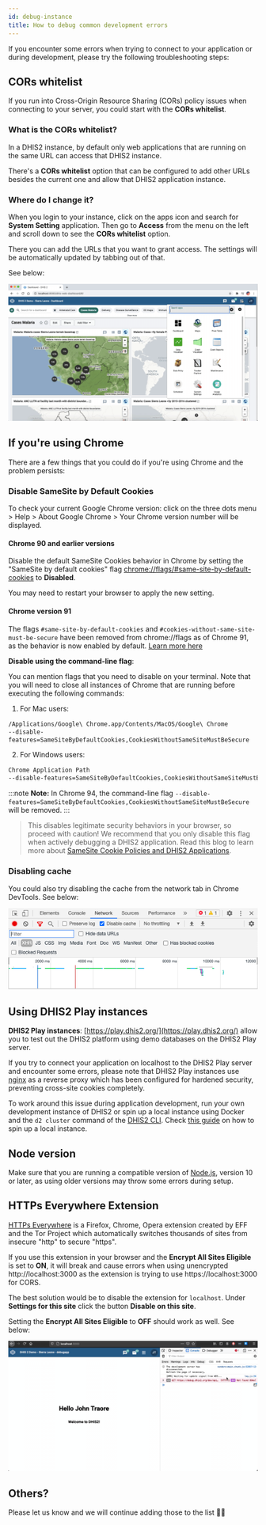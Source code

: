 ```yaml
---
id: debug-instance
title: How to debug common development errors
---
```


If you encounter some errors when trying to connect to your application or during development, please try the following troubleshooting steps: 

##  CORs whitelist

If you run into Cross-Origin Resource Sharing (CORs) policy issues when connecting to your server, you could start with the **CORs whitelist**. 

### What is the CORs whitelist?

In a DHIS2 instance, by default only web applications that are running on the same URL can access that DHIS2 instance. 

There's a **CORs whitelist** option that can be configured to add other URLs besides the current one and allow that DHIS2 application instance. 

### Where do I change it? 

When you login to your instance, click on the apps icon and search for **System Setting** application. Then go to **Access** from the menu on the left and scroll down to see the **CORs whitelist** option. 

There you can add the URLs that you want to grant access. The settings will be automatically updated by tabbing out of that. 

See below:

![](./assets/cors-whitelist.gif)

## If you're using Chrome 

There are a few things that you could do if you're using Chrome and the problem persists: 

### Disable SameSite by Default Cookies  

To check your current Google Chrome version: click on the three dots menu > Help > About Google Chrome > Your Chrome version number will be displayed.   

#### Chrome 90 and earlier versions

Disable the default SameSite Cookies behavior in Chrome by setting the "SameSite by default cookies" flag [chrome://flags/#same-site-by-default-cookies](chrome://flags/#same-site-by-default-cookies) to **Disabled**. 

You may need to restart your browser to apply the new setting. 

#### Chrome version 91 

The flags `#same-site-by-default-cookies` and `#cookies-without-same-site-must-be-secure` have been removed from chrome://flags as of Chrome 91, as the behavior is now enabled by default. [Learn more here](https://www.chromium.org/updates/same-site)

**Disable using the command-line flag**: 

You can mention flags that you need to disable on your terminal. Note that you will need to close all instances of Chrome that are running before executing the following commands: 

1.  For Mac users: 

```
/Applications/Google\ Chrome.app/Contents/MacOS/Google\ Chrome
--disable-features=SameSiteByDefaultCookies,CookiesWithoutSameSiteMustBeSecure
```

2. For Windows users: 

```sh
Chrome Application Path 
--disable-features=SameSiteByDefaultCookies,CookiesWithoutSameSiteMustBeSecure
```

:::note
**Note:** In Chrome 94, the command-line flag `--disable-features=SameSiteByDefaultCookies,CookiesWithoutSameSiteMustBeSecure` will be removed.
::: 

> This disables legitimate security behaviors in your browser, so proceed with caution! We recommend that you only disable this flag when actively debugging a DHIS2 application. 
Read this blog to learn more about [SameSite Cookie Policies and DHIS2 Applications](../../blog/cross-origin-cookies). 

### Disabling cache

You could also try disabling the cache from the network tab in Chrome DevTools. See below:

![](./assets/disable-cache.png)

## Using DHIS2 Play instances

**DHIS2 Play instances**: [https://play.dhis2.org/](https://play.dhis2.org/) allow you to test out the DHIS2 platform using demo databases on the DHIS2 Play server. 

If you try to connect your application on localhost to the DHIS2 Play server and encounter some errors, please note that DHIS2 Play instances use [nginx](https://nginx.org/) as a reverse proxy which has been configured for hardened security, preventing cross-site cookies completely. 

To work around this issue during application development, run your own development instance of DHIS2 or spin up a local instance using Docker and the `d2 cluster` command of the [DHIS2 CLI](https://cli.dhis2.nu/#/commands/d2-cluster). Check [this guide](./spin-up-local-instance) on how to spin up a local instance. 

## Node version

Make sure that you are running a compatible version of [Node.js](https://nodejs.org/en/download/), version 10 or later, as using older versions may throw some errors during setup. 

## HTTPs Everywhere Extension 

[HTTPs Everywhere](https://www.eff.org/https-everywhere) is a Firefox, Chrome, Opera extension created by EFF and the Tor Project which automatically switches thousands of sites from insecure "http" to secure "https". 

If you use this extension in your browser and the **Encrypt All Sites Eligible** is set to **ON**, it will break and cause errors when using unencrypted http://localhost:3000 as the extension is trying to use https://localhost:3000 for CORS. 

The best solution would be to disable the extension for `localhost`. Under **Settings for this site** click the button **Disable on this site**.  

Setting the **Encrypt All Sites Eligible** to **OFF** should work as well. See below: 

![](./assets/https-everywhere.gif)

## Others?

Please let us know and we will continue adding those to the list 👌🏽 
